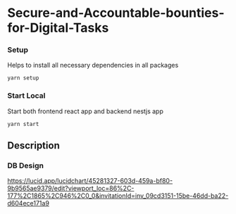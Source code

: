 # Secure-and-Accountable-bounties-for-Digital-Tasks

### Setup
Helps to install all necessary dependencies in all packages
```
yarn setup
```

### Start Local
Start both frontend react app and backend nestjs app
```
yarn start
```

## Description

### DB Design
https://lucid.app/lucidchart/45281327-603d-459a-bf80-9b9565ae9379/edit?viewport_loc=86%2C-177%2C1865%2C946%2C0_0&invitationId=inv_09cd3151-15be-46dd-ba22-d604ece171a9
